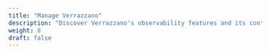 ```yaml
---
title: "Manage Verrazzano"
description: "Discover Verrazzano's observability features and its continuous delivery capability"
weight: 8
draft: false
---
```

